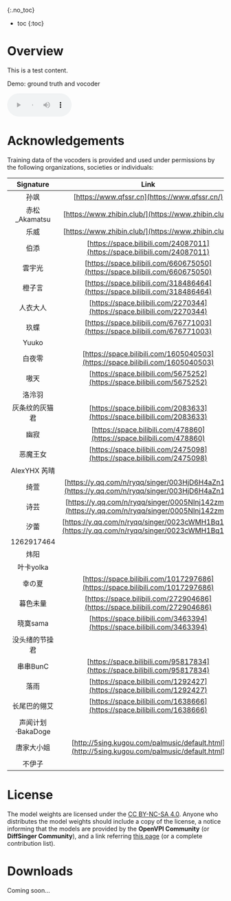 

{:.no_toc}
* toc
{:toc}
# Overview

This is a test content.

Demo: ground truth and vocoder

<td style="text-align: center"><audio controls style="width: 150px;"><source src="wavs/gt-vocoder.wav" type="audio/wav"></audio></td>

# Acknowledgements

Training data of the vocoders is provided and used under permissions by the following organizations, societies or individuals:

|     Signature     |                             Link                             |
| :---------------: | :----------------------------------------------------------: |
|       孙飒        |        [https://www.qfssr.cn](https://www.qfssr.cn/)         |
|   赤松_Akamatsu   |     [https://www.zhibin.club/](https://www.zhibin.club/)     |
|       乐威        |     [https://www.zhibin.club/](https://www.zhibin.club/)     |
|       伯添        | [https://space.bilibili.com/24087011](https://space.bilibili.com/24087011) |
|      雲宇光       | [https://space.bilibili.com/660675050](https://space.bilibili.com/660675050) |
|      橙子言       | [https://space.bilibili.com/318486464](https://space.bilibili.com/318486464) |
|     人衣大人      | [https://space.bilibili.com/2270344](https://space.bilibili.com/2270344) |
|       玖蝶        | [https://space.bilibili.com/676771003](https://space.bilibili.com/676771003) |
|       Yuuko       |                                                              |
|      白夜零       | [https://space.bilibili.com/1605040503](https://space.bilibili.com/1605040503) |
|       嗷天        | [https://space.bilibili.com/5675252](https://space.bilibili.com/5675252) |
|      洛泠羽       |                                                              |
|  灰条纹的灰猫君   | [https://space.bilibili.com/2083633](https://space.bilibili.com/2083633) |
|       幽寂        | [https://space.bilibili.com/478860](https://space.bilibili.com/478860) |
|     恶魔王女      | [https://space.bilibili.com/2475098](https://space.bilibili.com/2475098) |
|   AlexYHX 芮晴    |                                                              |
|       绮萱        | [https://y.qq.com/n/ryqq/singer/003HjD6H4aZn1K](https://y.qq.com/n/ryqq/singer/003HjD6H4aZn1K) |
|       诗芸        | [https://y.qq.com/n/ryqq/singer/0005NInj142zm0](https://y.qq.com/n/ryqq/singer/0005NInj142zm0) |
|       汐蕾        | [https://y.qq.com/n/ryqq/singer/0023cWMH1Bq1PJ](https://y.qq.com/n/ryqq/singer/0023cWMH1Bq1PJ) |
|    1262917464     |                                                              |
|       炜阳        |                                                              |
|     叶卡yolka     |                                                              |
|      幸の夏       | [https://space.bilibili.com/1017297686](https://space.bilibili.com/1017297686) |
|     暮色未量      | [https://space.bilibili.com/272904686](https://space.bilibili.com/272904686) |
|     晓寞sama      | [https://space.bilibili.com/3463394](https://space.bilibili.com/3463394) |
|  没头绪的节操君   |                                                              |
|     串串BunC      | [https://space.bilibili.com/95817834](https://space.bilibili.com/95817834) |
|       落雨        | [https://space.bilibili.com/1292427](https://space.bilibili.com/1292427) |
|   长尾巴的翎艾    | [https://space.bilibili.com/1638666](https://space.bilibili.com/1638666) |
| 声闻计划·BakaDoge |                                                              |
|    唐家大小姐     | [http://5sing.kugou.com/palmusic/default.html](http://5sing.kugou.com/palmusic/default.html) |
|      不伊子       |                                                              |

# License

The model weights are licensed under the [CC BY-NC-SA 4.0](https://creativecommons.org/licenses/by-nc-sa/4.0/). Anyone who distributes the model weights should include a copy of the license, a notice informing that the models are provided by the **OpenVPI Community** (or **DiffSinger Community**), and a link referring [this page](https://openvpi.github.io/vocoders/) (or a complete contribution list).

# Downloads

Coming soon...
